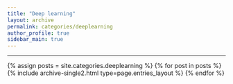 ```yaml
---
title: "Deep learning"
layout: archive
permalink: categories/deeplearning
author_profile: true
sidebar_main: true
---
```


<!-- 공백이 포함되어 있는 카테고리 이름의 경우 site.categories['a b c'] 이런식으로! -->

***

{% assign posts = site.categories.deeplearning %}
{% for post in posts %} {% include archive-single2.html type=page.entries_layout %} {% endfor %}
